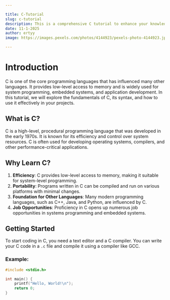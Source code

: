 ```yaml
---

title: C-Tutorial
slug: c-tutorial
description: This is a comprehensive C tutorial to enhance your knowledge and skills in programming.
date: 11-1-2025
author: ertyy
image: https://images.pexels.com/photos/4144923/pexels-photo-4144923.jpeg?auto=compress&cs=tinysrgb&w=600

---
```


# Introduction

C is one of the core programming languages that has influenced many other languages. It provides low-level access to memory and is widely used for system programming, embedded systems, and application development. In this tutorial, we will explore the fundamentals of C, its syntax, and how to use it effectively in your projects.

## What is C?

C is a high-level, procedural programming language that was developed in the early 1970s. It is known for its efficiency and control over system resources. C is often used for developing operating systems, compilers, and other performance-critical applications.

## Why Learn C?

1. **Efficiency**: C provides low-level access to memory, making it suitable for system-level programming.
2. **Portability**: Programs written in C can be compiled and run on various platforms with minimal changes.
3. **Foundation for Other Languages**: Many modern programming languages, such as C++, Java, and Python, are influenced by C.
4. **Job Opportunities**: Proficiency in C opens up numerous job opportunities in systems programming and embedded systems.

## Getting Started

To start coding in C, you need a text editor and a C compiler. You can write your C code in a `.c` file and compile it using a compiler like GCC.

### Example:

```c showLineNumbers
#include <stdio.h>

int main() {
    printf("Hello, World!\n");
    return 0;
}